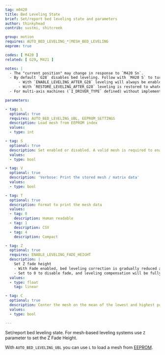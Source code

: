```yaml
---
tag: m0420
title: Bed Leveling State
brief: Set/report bed leveling state and parameters
author: thinkyhead
contrib: sustmi, shitcreek

group: motion
requires: AUTO_BED_LEVELING_*|MESH_BED_LEVELING
eeprom: true

codes: [ M420 ]
related: [ G29, M421 ]

notes: |
  - The "current position" may change in response to `M420 Sn`.
  - By default `G28` disables bed leveling. Follow with `M420 S` to turn leveling on.
      - With `ENABLE_LEVELING_AFTER_G28` leveling will always be enabled after `G28`.
      - With `RESTORE_LEVELING_AFTER_G28` leveling is restored to whatever state it was in before `G28`.
  - For multi-axis machines (`I_DRIVER_TYPE` defined) without implementation of inverse kinematics, bed leveling produces wrong results while the toolhead is not oriented vertical and perpendicular to the bed and must be turned off with `M420 S0`.

parameters:

- tag: L
  optional: true
  requires: AUTO_BED_LEVELING_UBL, EEPROM_SETTINGS
  description: Load mesh from EEPROM index
  values:
  - type: int

- tag: S
  optional: true
  description: Set enabled or disabled. A valid mesh is required to enable bed leveling. If the mesh is invalid / incomplete leveling will not be enabled.
  values:
  - type: bool

- tag: V
  optional: true
  description: 'Verbose: Print the stored mesh / matrix data'
  values:
  - type: bool

- tag: T
  optional: true
  description: Format to print the mesh data
  values:
  - tag: 0
    description: Human readable
  - tag: 1
    description: CSV
  - tag: 4
    description: Compact

- tag: Z
  optional: true
  requires: ENABLE_LEVELING_FADE_HEIGHT
  description: |
    Set Z fade height
    - With Fade enabled, bed leveling correction is gradually reduced as the nozzle gets closer to the Fade height. Above the Fade height no bed leveling compensation is applied at all, so movement is machine true.
    - Set to 0 to disable fade, and leveling compensation will be fully applied to all layers of the print.
  values:
  - type: float
    tag: linear

- tag: C
  optional: true
  description: Center the mesh on the mean of the lowest and highest points
  values:
  - type: bool

---
```


Set/report bed leveling state. For mesh-based leveling systems use `Z` parameter to set the Z Fade Height.

With `AUTO_BED_LEVELING_UBL` you can use `L` to load a mesh from [EEPROM](/docs/features/eeprom.html).
